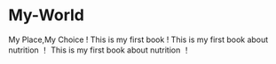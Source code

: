 # My-World
My Place,My Choice !
This is my first book  !
This is my first book about nutrition ！
This is my first book about nutrition ！
